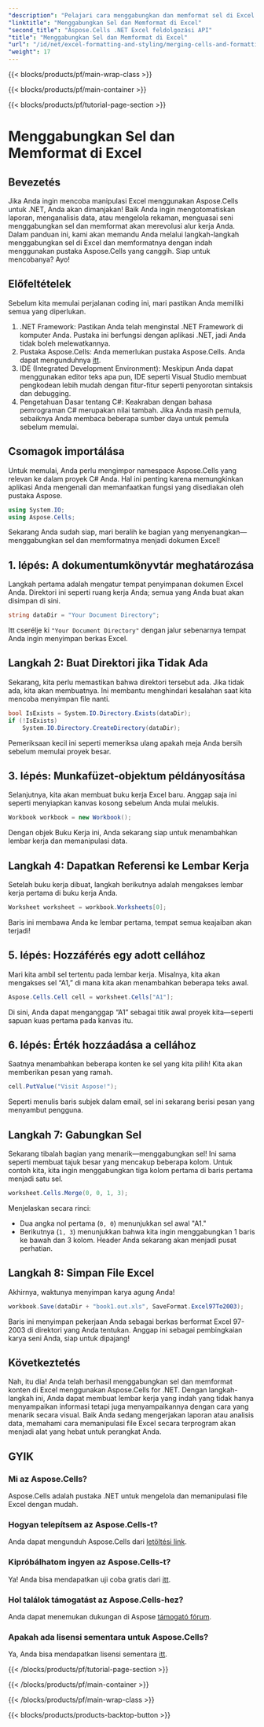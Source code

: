 ```yaml
---
"description": "Pelajari cara menggabungkan dan memformat sel di Excel menggunakan Aspose.Cells for .NET dalam tutorial terperinci ini. Sederhanakan tugas otomatisasi Excel Anda."
"linktitle": "Menggabungkan Sel dan Memformat di Excel"
"second_title": "Aspose.Cells .NET Excel feldolgozási API"
"title": "Menggabungkan Sel dan Memformat di Excel"
"url": "/id/net/excel-formatting-and-styling/merging-cells-and-formatting/"
"weight": 17
---
```


{{< blocks/products/pf/main-wrap-class >}}

{{< blocks/products/pf/main-container >}}

{{< blocks/products/pf/tutorial-page-section >}}

# Menggabungkan Sel dan Memformat di Excel

## Bevezetés
Jika Anda ingin mencoba manipulasi Excel menggunakan Aspose.Cells untuk .NET, Anda akan dimanjakan! Baik Anda ingin mengotomatiskan laporan, menganalisis data, atau mengelola rekaman, menguasai seni menggabungkan sel dan memformat akan merevolusi alur kerja Anda. Dalam panduan ini, kami akan memandu Anda melalui langkah-langkah menggabungkan sel di Excel dan memformatnya dengan indah menggunakan pustaka Aspose.Cells yang canggih. Siap untuk mencobanya? Ayo!
## Előfeltételek
Sebelum kita memulai perjalanan coding ini, mari pastikan Anda memiliki semua yang diperlukan.
1. .NET Framework: Pastikan Anda telah menginstal .NET Framework di komputer Anda. Pustaka ini berfungsi dengan aplikasi .NET, jadi Anda tidak boleh melewatkannya.
2. Pustaka Aspose.Cells: Anda memerlukan pustaka Aspose.Cells. Anda dapat mengunduhnya [itt](https://releases.aspose.com/cells/net/).
3. IDE (Integrated Development Environment): Meskipun Anda dapat menggunakan editor teks apa pun, IDE seperti Visual Studio membuat pengkodean lebih mudah dengan fitur-fitur seperti penyorotan sintaksis dan debugging.
4. Pengetahuan Dasar tentang C#: Keakraban dengan bahasa pemrograman C# merupakan nilai tambah. Jika Anda masih pemula, sebaiknya Anda membaca beberapa sumber daya untuk pemula sebelum memulai.
## Csomagok importálása
Untuk memulai, Anda perlu mengimpor namespace Aspose.Cells yang relevan ke dalam proyek C# Anda. Hal ini penting karena memungkinkan aplikasi Anda mengenali dan memanfaatkan fungsi yang disediakan oleh pustaka Aspose.
```csharp
using System.IO;
using Aspose.Cells;
```
Sekarang Anda sudah siap, mari beralih ke bagian yang menyenangkan—menggabungkan sel dan memformatnya menjadi dokumen Excel!
## 1. lépés: A dokumentumkönyvtár meghatározása
Langkah pertama adalah mengatur tempat penyimpanan dokumen Excel Anda. Direktori ini seperti ruang kerja Anda; semua yang Anda buat akan disimpan di sini. 
```csharp
string dataDir = "Your Document Directory";
```
Itt cserélje ki `"Your Document Directory"` dengan jalur sebenarnya tempat Anda ingin menyimpan berkas Excel. 
## Langkah 2: Buat Direktori jika Tidak Ada
Sekarang, kita perlu memastikan bahwa direktori tersebut ada. Jika tidak ada, kita akan membuatnya. Ini membantu menghindari kesalahan saat kita mencoba menyimpan file nanti.
```csharp
bool IsExists = System.IO.Directory.Exists(dataDir);
if (!IsExists)
    System.IO.Directory.CreateDirectory(dataDir);
```
Pemeriksaan kecil ini seperti memeriksa ulang apakah meja Anda bersih sebelum memulai proyek besar. 
## 3. lépés: Munkafüzet-objektum példányosítása
Selanjutnya, kita akan membuat buku kerja Excel baru. Anggap saja ini seperti menyiapkan kanvas kosong sebelum Anda mulai melukis. 
```csharp
Workbook workbook = new Workbook();
```
Dengan objek Buku Kerja ini, Anda sekarang siap untuk menambahkan lembar kerja dan memanipulasi data.
## Langkah 4: Dapatkan Referensi ke Lembar Kerja
Setelah buku kerja dibuat, langkah berikutnya adalah mengakses lembar kerja pertama di buku kerja Anda. 
```csharp
Worksheet worksheet = workbook.Worksheets[0];
```
Baris ini membawa Anda ke lembar pertama, tempat semua keajaiban akan terjadi!
## 5. lépés: Hozzáférés egy adott cellához
Mari kita ambil sel tertentu pada lembar kerja. Misalnya, kita akan mengakses sel “A1,” di mana kita akan menambahkan beberapa teks awal.
```csharp
Aspose.Cells.Cell cell = worksheet.Cells["A1"];
```
Di sini, Anda dapat menganggap “A1” sebagai titik awal proyek kita—seperti sapuan kuas pertama pada kanvas itu.
## 6. lépés: Érték hozzáadása a cellához
Saatnya menambahkan beberapa konten ke sel yang kita pilih! Kita akan memberikan pesan yang ramah.
```csharp
cell.PutValue("Visit Aspose!");
```
Seperti menulis baris subjek dalam email, sel ini sekarang berisi pesan yang menyambut pengguna.
## Langkah 7: Gabungkan Sel
Sekarang tibalah bagian yang menarik—menggabungkan sel! Ini sama seperti membuat tajuk besar yang mencakup beberapa kolom. Untuk contoh kita, kita ingin menggabungkan tiga kolom pertama di baris pertama menjadi satu sel.
```csharp
worksheet.Cells.Merge(0, 0, 1, 3);
```
Menjelaskan secara rinci:
- Dua angka nol pertama (`0, 0`) menunjukkan sel awal "A1."
- Berikutnya (`1, 3`) menunjukkan bahwa kita ingin menggabungkan 1 baris ke bawah dan 3 kolom. Header Anda sekarang akan menjadi pusat perhatian.
## Langkah 8: Simpan File Excel
Akhirnya, waktunya menyimpan karya agung Anda! 
```csharp
workbook.Save(dataDir + "book1.out.xls", SaveFormat.Excel97To2003);
```
Baris ini menyimpan pekerjaan Anda sebagai berkas berformat Excel 97-2003 di direktori yang Anda tentukan. Anggap ini sebagai pembingkaian karya seni Anda, siap untuk dipajang!
## Következtetés
Nah, itu dia! Anda telah berhasil menggabungkan sel dan memformat konten di Excel menggunakan Aspose.Cells for .NET. Dengan langkah-langkah ini, Anda dapat membuat lembar kerja yang indah yang tidak hanya menyampaikan informasi tetapi juga menyampaikannya dengan cara yang menarik secara visual. Baik Anda sedang mengerjakan laporan atau analisis data, memahami cara memanipulasi file Excel secara terprogram akan menjadi alat yang hebat untuk perangkat Anda.
## GYIK
### Mi az Aspose.Cells?
Aspose.Cells adalah pustaka .NET untuk mengelola dan memanipulasi file Excel dengan mudah. 
### Hogyan telepítsem az Aspose.Cells-t?
Anda dapat mengunduh Aspose.Cells dari [letöltési link](https://releases.aspose.com/cells/net/).
### Kipróbálhatom ingyen az Aspose.Cells-t?
Ya! Anda bisa mendapatkan uji coba gratis dari [itt](https://releases.aspose.com/).
### Hol találok támogatást az Aspose.Cells-hez?
Anda dapat menemukan dukungan di Aspose [támogató fórum](https://forum.aspose.com/c/cells/9).
### Apakah ada lisensi sementara untuk Aspose.Cells?
Ya, Anda bisa mendapatkan lisensi sementara [itt](https://purchase.aspose.com/temporary-license/).

{{< /blocks/products/pf/tutorial-page-section >}}

{{< /blocks/products/pf/main-container >}}

{{< /blocks/products/pf/main-wrap-class >}}

{{< blocks/products/products-backtop-button >}}